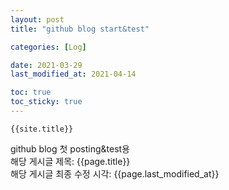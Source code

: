 ```yaml
---
layout: post
title: "github blog start&test"

categories: [Log]

date: 2021-03-29
last_modified_at: 2021-04-14

toc: true
toc_sticky: true
---
```


```
{{site.title}}
```

github blog 첫 posting&test용  
해당 게시글 제목: {{page.title}}  
해당 게시글 최종 수정 시각: {{page.last_modified_at}}